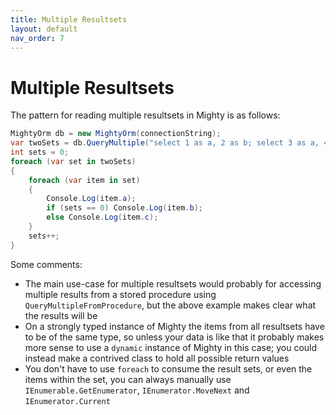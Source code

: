 ```yaml
---
title: Multiple Resultsets
layout: default
nav_order: 7
---
```


# Multiple Resultsets

The pattern for reading multiple resultsets in Mighty is as follows:

```c#
MightyOrm db = new MightyOrm(connectionString);
var twoSets = db.QueryMultiple("select 1 as a, 2 as b; select 3 as a, 4 as c;");
int sets = 0;
foreach (var set in twoSets)
{
    foreach (var item in set)
    {
        Console.Log(item.a);
        if (sets == 0) Console.Log(item.b);
        else Console.Log(item.c);
    }
    sets++;
}
```

Some comments:

 - The main use-case for multiple resultsets would probably for accessing multiple results from a stored procedure using `QueryMultipleFromProcedure`, but the above example makes clear what the results will be
 - On a strongly typed instance of Mighty the items from all resultsets have to be of the same type, so unless your data is like that it probably makes more sense to use a `dynamic` instance of Mighty in this case; you could instead make a contrived class to hold all possible return values
 - You don't have to use `foreach` to consume the result sets, or even the items within the set, you can always manually use `IEnumerable.GetEnumerator`, `IEnumerator.MoveNext` and `IEnumerator.Current`